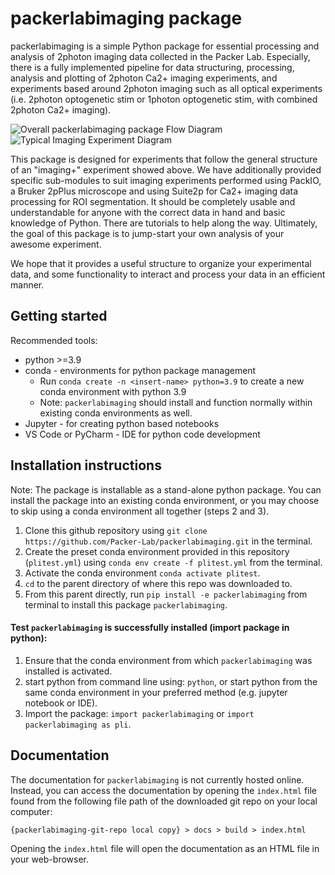 # packerlabimaging package

packerlabimaging is a simple Python package for essential processing and analysis of 2photon imaging data collected in the Packer Lab. 
Especially, there is a fully implemented pipeline for data structuring, processing, analysis and plotting of 2photon Ca2+ imaging experiments, and experiments based around 2photon imaging such as all optical experiments (i.e. 2photon optogenetic stim or 1photon optogenetic stim, with combined 2photon Ca2+ imaging).

![Overall packerlabimaging package Flow Diagram](https://github.com/Packer-Lab/packerlabimaging/blob/7e16cf76588fa3fa34f634b9b455d9f386c54226/files/Overall%20Package%20Flow%20Diagram.drawio.png "Overall Flow Diagram") ![Typical Imaging Experiment Diagram](https://github.com/Packer-Lab/packerlabimaging/blob/41ab1740166e937ef96a7c5fbfdf9e59e5465c0b/docs/source/files/Typical-experiment-apr-22-2022.jpeg "Typical Imaging Experiment Diagram")

This package is designed for experiments that follow the general structure of an "imaging+" experiment showed above. We have additionally provided specific sub-modules to suit imaging experiments performed using PackIO, a Bruker 2pPlus microscope and using Suite2p for Ca2+ imaging 
data processing for ROI segmentation. It should be completely usable and understandable for anyone with the correct data in hand and basic knowledge of Python. There are tutorials to help along the way. Ultimately, the goal of this package is to jump-start your own analysis of your awesome experiment.

We hope that it provides a useful structure to organize your experimental data, and some functionality to interact and process your data in an efficient manner. 

## Getting started

Recommended tools:
- python >=3.9
- conda - environments for python package management
  - Run `conda create -n <insert-name> python=3.9` to create a new conda environment with python 3.9
  - Note: `packerlabimaging` should install and function normally within existing conda environments as well. 
- Jupyter - for creating python based notebooks
- VS Code or PyCharm - IDE for python code development

## Installation instructions

Note: The package is installable as a stand-alone python package. You can install the package into an existing conda environment, or you may choose to skip using a conda environment all together (steps 2 and 3).

1. Clone this github repository using `git clone https://github.com/Packer-Lab/packerlabimaging.git` in the terminal. 
2. Create the preset conda environment provided in this repository (`plitest.yml`) using `conda env create -f plitest.yml` from the terminal. 
3. Activate the conda environment `conda activate plitest`.
4. `cd` to the parent directory of where this repo was downloaded to.
5. From this parent directly, run `pip install -e packerlabimaging` from terminal to install this package `packerlabimaging`.

#### Test `packerlabimaging` is successfully installed (import package in python):
1. Ensure that the conda environment from which `packerlabimaging` was installed is activated.
2. start python from command line using: `python`, or start python from the same conda environment in your preferred method (e.g. jupyter notebook or IDE).
3. Import the package: `import packerlabimaging` or `import packerlabimaging as pli`.

## Documentation

The documentation for `packerlabimaging` is not currently hosted online. 
Instead, you can access the documentation by opening the `index.html` file found from the following file path of the downloaded git repo on your local computer:

```{packerlabimaging-git-repo local copy} > docs > build > index.html```

Opening the `index.html` file will open the documentation as an HTML file in your web-browser.

